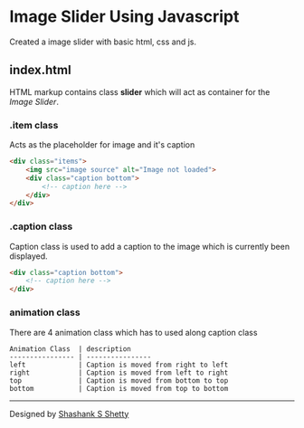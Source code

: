 # Image Slider Using Javascript

Created a image slider with basic html, css and js.

## index.html

HTML markup contains class **slider** which will act as container for the _Image Slider_.

### .item class

Acts as the placeholder for image and it's caption

```html
<div class="items">
    <img src="image source" alt="Image not loaded">
    <div class="caption bottom">
        <!-- caption here -->
    </div>
</div>
```

### .caption class

Caption class is used to add a caption to the image which is currently been displayed.

```html
<div class="caption bottom">
    <!-- caption here -->
</div>
```

### animation class

There are 4 animation class which has to used along caption class

```
Animation Class  | description
---------------- | ----------------
left             | Caption is moved from right to left
right            | Caption is moved from left to right
top              | Caption is moved from bottom to top
bottom           | Caption is moved from top to bottom
```

---

Designed by [Shashank S Shetty](http://www.facebook.com/shashankshetty1996)
